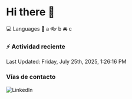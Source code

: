 # Hi there 👋

:computer: Languages
:pencil: a
:eyeglasses: b
:oncoming_automobile: c

### :zap: Actividad reciente
<!--RECENT_ACTIVITY:start-->
<!--RECENT_ACTIVITY:end-->
<!--RECENT_ACTIVITY:last_update-->
Last Updated: Friday, July 25th, 2025, 1:26:16 PM
<!--RECENT_ACTIVITY:last_update_end-->

### Vías de contacto

![LinkedIn](https://www.linkedin.com/in/irving-hernández-226846205/)
